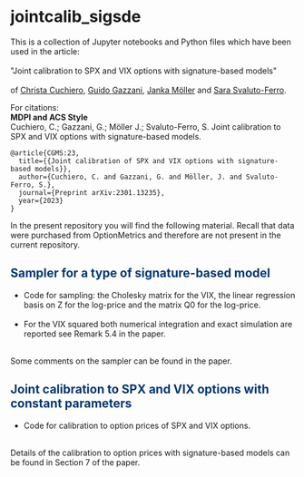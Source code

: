 # jointcalib_sigsde

This is a collection of Jupyter notebooks and Python files which have been used in the article:<br><br> 
"Joint calibration to SPX and VIX options with signature-based models" <br><br>
of <a href ="https://www.mat.univie.ac.at/~cuchiero/">Christa Cuchiero</a>, <a href ="https://homepage.univie.ac.at/guido.gazzani/">Guido Gazzani</a>,  <a href ="https://quarimafi.univie.ac.at/about-us/janka-moeller/">Janka Möller</a> and <a href ="https://sites.google.com/view/sarasvaluto-ferro">Sara Svaluto-Ferro</a>.


For citations:\
**MDPI and ACS Style**\
Cuchiero, C.; Gazzani, G.; Möller J.; Svaluto-Ferro, S. Joint calibration to SPX and VIX options with signature-based models.
```
@article{CGMS:23,
  title={{Joint calibration of SPX and VIX options with signature-based models}},
  author={Cuchiero, C. and Gazzani, G. and Möller, J. and Svaluto-Ferro, S.},
  journal={Preprint arXiv:2301.13235},
  year={2023}
}
```


In the present repository you will find the following material. Recall that data were purchased from OptionMetrics and therefore are not present in the current repository.
<div class="about">
                <h2 style="color:#06386D"><b>Sampler for a type of signature-based model</b></h2>
  <ul>
<li>Code for sampling: the Cholesky matrix for the VIX, the linear regression basis on Z for the log-price and the matrix Q0 for the log-price. </li><br>
        <li>For the VIX squared both numerical integration and exact simulation are reported see Remark 5.4 in the paper. </li><br>
  </ul>
  </div>
  Some comments on the sampler can be found in the paper.
  
  <div class="about">
                <h2 style="color:#06386D"><b>Joint calibration to SPX and VIX options with constant parameters</b></h2>
  <ul>
<li>Code for calibration to option prices of SPX and VIX options.</li><br>
  </ul>
  </div>
  Details of the calibration to option prices with signature-based models can be found in Section 7 of the paper.
 
  
  
  <br>
<br>
  <br>
  <br>
    <br>
  <br>
